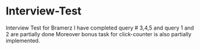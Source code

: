 # Interview-Test
Interview Test for Bramerz
I have completed query # 3,4,5 and query 1 and 2 are partially done
Moreover bonus task for click-counter is also partially implemented. 
